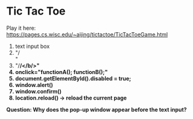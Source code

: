 # Tic Tac Toe  
Play it here: https://pages.cs.wisc.edu/~aijing/tictactoe/TicTacToeGame.html  
1. text input box
2. "/<br/>"
3. "/<b/>/</b/>"
4. onclick="functionA(); functionB();"
5. document.getElementById().disabled = true;
6. window.alert()
7. window.confirm()
8. location.reload() -> reload the current page  
  
Question: Why does the pop-up window appear before the text input?
